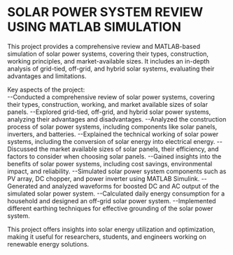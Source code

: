 # SOLAR POWER SYSTEM REVIEW USING MATLAB SIMULATION

This project provides a comprehensive review and MATLAB-based simulation of solar power systems, covering their types, construction, working principles, and market-available sizes. It includes an in-depth analysis of grid-tied, off-grid, and hybrid solar systems, evaluating their advantages and limitations.  

Key aspects of the project:  
--Conducted a comprehensive review of solar power systems, covering their types, construction, working, and market available sizes of solar panels.
--Explored grid-tied, off-grid, and hybrid solar power systems, analyzing their advantages and disadvantages.
--Analyzed the construction process of solar power systems, including components like solar panels, inverters, and batteries.
--Explained the technical working of solar power systems, including the conversion of solar energy into electrical energy.
--Discussed the market available sizes of solar panels, their efficiency, and factors to consider when choosing solar panels.
--Gained insights into the benefits of solar power systems, including cost savings, environmental impact, and reliability.
--Simulated solar power system components such as PV array, DC chopper, and power inverter using MATLAB Simulink.
--Generated and analyzed waveforms for boosted DC and AC output of the simulated solar power system.
--Calculated daily energy consumption for a household and designed an off-grid solar power system.
--Implemented different earthing techniques for effective grounding of the solar power system. 

This project offers insights into solar energy utilization and optimization, making it useful for researchers, students, and engineers working on renewable energy solutions.
